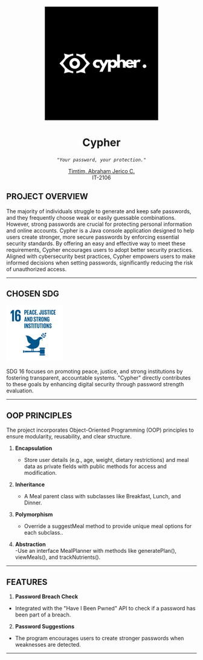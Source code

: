 <p align="center">
  <img src="cypherlogo.png" width="300" />
</p>

<h1 align="center">Cypher</h1>

<p align="center">
    <em><code> "Your password, your protection." </code></em>
</p>

<p align="center">
    <a href="https://github.com/jericotimtim">Timtim, Abraham Jerico C.</a><br>
    IT-2106
</p>

##  PROJECT OVERVIEW

The majority of individuals struggle to generate and keep safe passwords, and they frequently choose weak or easily guessable combinations. However, strong passwords are crucial for protecting personal information and online accounts. Cypher is a Java console application designed to help users create stronger, more secure passwords by enforcing essential security standards. By offering an easy and effective way to meet these requirements, Cypher encourages users to adopt better security practices. Aligned with cybersecurity best practices, Cypher empowers users to make informed decisions when setting passwords, significantly reducing the risk of unauthorized access.


---

## CHOSEN SDG
<p>
  <img src="sdg.jpg" alt="SDG 16" width="150" />  
</p>
SDG 16 focuses on promoting peace, justice, and strong institutions by fostering transparent, accountable systems. "Cypher" directly contributes to these goals by enhancing digital security through password strength evaluation.

---

## OOP PRINCIPLES
The project incorporates Object-Oriented Programming (OOP) principles to ensure modularity, reusability, and clear structure.

1. **Encapsulation**  
   - Store user details (e.g., age, weight, dietary restrictions) and meal data as private fields with public methods for access and modification.  

2. **Inheritance**  
   - A Meal parent class with subclasses like Breakfast, Lunch, and Dinner.  

3. **Polymorphism**  
   - Override a suggestMeal method to provide unique meal options for each subclass..  

4. **Abstraction**  
   -Use an interface MealPlanner with methods like generatePlan(), viewMeals(), and trackNutrients().

---


## FEATURES
1. **Password Breach Check**
- Integrated with the "Have I Been Pwned" API to check if a password has been part of a breach.
2. **Password Suggestions**
- The program encourages users to create stronger passwords when weaknesses are detected.





---
